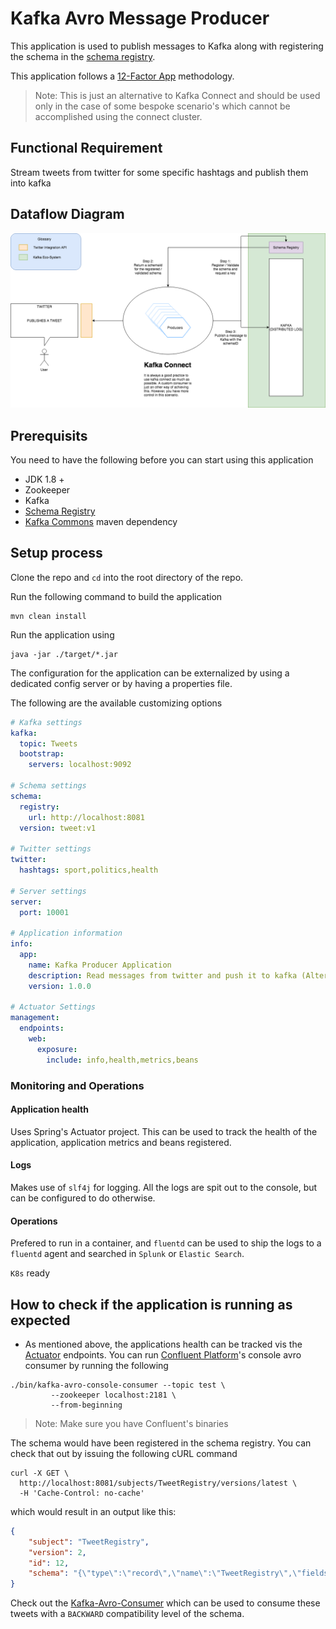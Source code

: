 # Kafka Avro Message Producer

This application is used to publish messages to Kafka along with registering the schema in the [schema registry](). 

This application follows a [12-Factor App]() methodology.

> Note: This is just an alternative to Kafka Connect and should be used only in the case of some bespoke scenario's which cannot be accomplished using the connect cluster.

## Functional Requirement
Stream tweets from twitter for some specific hashtags and publish them into kafka

## Dataflow Diagram

![alt text](./docs/DATAFLOW.png "Data flow from twitter to kafka")

## Prerequisits

You need to have the following before you can start using this application

* JDK 1.8 +
* Zookeeper
* Kafka
* [Schema Registry]()
* [Kafka Commons](https://github.com/reddy-s/kafka-commons) maven dependency

## Setup process

Clone the repo and `cd` into the root directory of the repo.

Run the following command to build the application
```sbtshell
mvn clean install
```

Run the application using
```sbtshell
java -jar ./target/*.jar
```

The configuration for the application can be externalized by using a dedicated config server or by having a properties file.

The following are the available customizing options
```yaml
# Kafka settings
kafka:
  topic: Tweets
  bootstrap:
    servers: localhost:9092

# Schema settings
schema:
  registry:
    url: http://localhost:8081
  version: tweet:v1

# Twitter settings
twitter:
  hashtags: sport,politics,health

# Server settings
server:
  port: 10001

# Application information
info:
  app:
    name: Kafka Producer Application
    description: Read messages from twitter and push it to kafka (Alternative to Kafka Connect)
    version: 1.0.0

# Actuator Settings
management:
  endpoints:
    web:
      exposure:
        include: info,health,metrics,beans
```

### Monitoring and Operations

#### Application health
Uses Spring's Actuator project. This can be used to track the health of the application, application metrics and beans registered.

#### Logs
Makes use of `slf4j` for logging. All the logs are spit out to the console, but can be configured to do otherwise.

#### Operations
Prefered to run in a container, and `fluentd` can be used to ship the logs to a `fluentd` agent and searched in `Splunk` or `Elastic Search`.

`K8s` ready

## How to check if the application is running as expected

* As mentioned above, the applications health can be tracked vis the [Actuator]() endpoints. You can run [Confluent Platform](https://www.confluent.io/product/confluent-platform/)'s
console avro consumer by running the following

```sbtshell
./bin/kafka-avro-console-consumer --topic test \
         --zookeeper localhost:2181 \
         --from-beginning
```
> Note: Make sure you have Confluent's binaries

The schema would have been registered in the schema registry. You can check that out by issuing the following cURL command

```sbtshell
curl -X GET \
  http://localhost:8081/subjects/TweetRegistry/versions/latest \
  -H 'Cache-Control: no-cache' 
```

which would result in an output like this:

```json
{
    "subject": "TweetRegistry",
    "version": 2,
    "id": 12,
    "schema": "{\"type\":\"record\",\"name\":\"TweetRegistry\",\"fields\":[{\"name\":\"version\",\"type\":\"int\"},{\"name\":\"id\",\"type\":\"long\"},{\"name\":\"text\",\"type\":\"string\"},{\"name\":\"tweetedOn\",\"type\":\"string\",\"default\":\"null\"}]}"
}
```

Check out the [Kafka-Avro-Consumer]() which can be used to consume these tweets with a `BACKWARD` compatibility level of the schema.